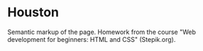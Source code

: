 # Houston

Semantic markup of the page. Homework from the course "Web development for beginners: HTML and CSS" (Stepik.org).
